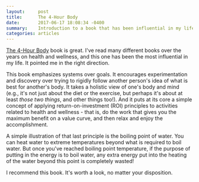 ```yaml
---
layout:     post
title:      The 4-Hour Body
date:       2017-06-17 18:08:34 -0400
summary:    Introduction to a book that has been influential in my life.
categories: articles
---
```


[The 4-Hour Body](https://www.amazon.com/Hour-Body-Uncommon-Incredible-Superhuman/dp/030746363X) book is great. I've read many different books over the years on health and wellness, and this one has been the most influential in my life. It pointed me in the right direction.

This book emphasizes systems over goals. It encourages experimentation and discovery over trying to rigidly follow another person's idea of what is best for another's body. It takes a holistic view of one's body and mind (e.g., it's not just about the diet or the exercise, but perhaps it's about at least *those two things*, and other things too!). And it puts at its core a simple concept of applying return-on-investment (ROI) principles to activities related to health and wellness - that is, do the work that gives you the maximum benefit on a value curve, and then relax and enjoy the accomplishment.

A simple illustration of that last principle is the boiling point of water. You can heat water to extreme temperatures beyond what is required to boil water. But once you've reached boiling point temperature, if the purpose of putting in the energy is to boil water, any extra energy put into the heating of the water beyond this point is completely wasted!

I recommend this book. It's worth a look, no matter your disposition.